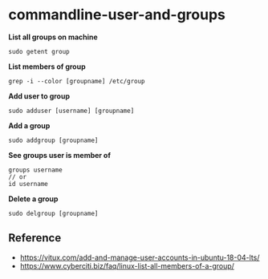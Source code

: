 # commandline-user-and-groups


**List all groups on machine**

```console
sudo getent group
```

**List members of group**

```console
grep -i --color [groupname] /etc/group
```

**Add user to group**

```console
sudo adduser [username] [groupname]
```

**Add a group**

```console
sudo addgroup [groupname]
```

**See groups user is member of**

```console
groups username
// or
id username
```

**Delete a group**

```console
sudo delgroup [groupname]
```


## Reference
- https://vitux.com/add-and-manage-user-accounts-in-ubuntu-18-04-lts/
- https://www.cyberciti.biz/faq/linux-list-all-members-of-a-group/
